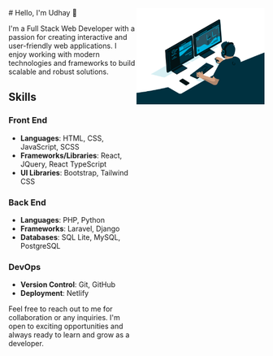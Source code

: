 <div style="display: flex; justify-content: space-between;">
    <div style="flex: 1;">
        # Hello, I'm Udhay 👋

I'm a Full Stack Web Developer with a passion for creating interactive and user-friendly web applications. I enjoy working with modern technologies and frameworks to build scalable and robust solutions.

## Skills

### Front End
- **Languages**: HTML, CSS, JavaScript, SCSS
- **Frameworks/Libraries**: React, JQuery, React TypeScript
- **UI Libraries**: Bootstrap, Tailwind CSS

### Back End
- **Languages**: PHP, Python
- **Frameworks**: Laravel, Django
- **Databases**: SQL Lite, MySQL, PostgreSQL

### DevOps
- **Version Control**: Git, GitHub
- **Deployment**: Netlify
<!-- ## Projects

### Project 1: E-commerce Website
An online store built with React, Redux, and Node.js. It includes features such as product listings, shopping cart, and secure checkout.
![E-commerce Website](/screenshots/ecommerce-website.png)
[View Project](https://github.com/johndoe/ecommerce-website)

### Project 2: Personal Portfolio
A responsive portfolio website built with Vue.js and Bootstrap. It showcases my skills, projects, and contact information.
![Personal Portfolio](/screenshots/personal-portfolio.png)
[View Project](https://github.com/johndoe/personal-portfolio) -->

<!-- ## GitHub Stats -->
<!-- ![My Image](https://github.com/holdmypotion/holdmypotion/raw/main/code.gif?raw=true) -->

<!-- ## Let's Connect
- [LinkedIn](https://www.linkedin.com/in/johndoe)
- [Twitter](https://twitter.com/johndoe)
- [Personal Website](https://www.johndoe.com)
 -->
Feel free to reach out to me for collaboration or any inquiries. I'm open to exciting opportunities and always ready to learn and grow as a developer.
    </div>
    <div style="flex: 1;">
        ![My Image](https://github.com/holdmypotion/holdmypotion/raw/main/code.gif?raw=true)
    </div>
</div>
